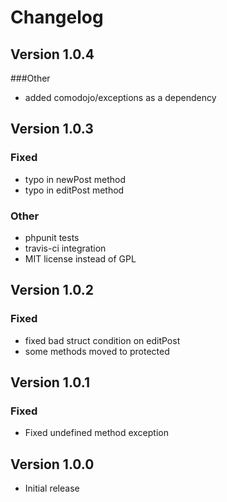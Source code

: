 # Changelog

## Version 1.0.4

###Other
- added comodojo/exceptions as a dependency

## Version 1.0.3

### Fixed
- typo in newPost method
- typo in editPost method

### Other
- phpunit tests
- travis-ci integration
- MIT license instead of GPL

## Version 1.0.2

### Fixed
- fixed bad struct condition on editPost
- some methods moved to protected

## Version 1.0.1

### Fixed
- Fixed undefined method exception

## Version 1.0.0

- Initial release